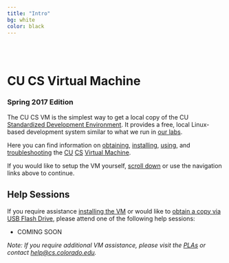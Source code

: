 ```yaml
---
title: "Intro"
bg: white
color: black
---
```


<div class="center">    
     <span class="center fa-stack subtlecircle" style="font-size:100px; background:#e8e8e8">
           <i class="fa fa-circle fa-stack-2x text-white"></i>
           <i class="fa fa-desktop fa-stack-1x text-black"></i>
     </span>
     <br>
     <br>
</div>

# CU CS Virtual Machine

### Spring 2017 Edition

The CU CS VM is the simplest way to get a local copy of the CU
[Standardized Development
Environment](https://foundation.cs.colorado.edu/sde/).  It provides a
free, local Linux-based development system similar to what we run in
[our labs](https://csel.cs.colorado.edu).

Here you can find information on [obtaining](#obtain),
[installing](#install), [using](#usage), and [troubleshooting](#faq)
the [CU](http://www.colorado.edu/) [CS](http://www.colorado.edu/cs/) [Virtual
Machine](http://en.wikipedia.org/wiki/Virtual_machine).

If you would like to setup the VM yourself, [scroll down](#obtain) or
use the navigation links above to continue.

## Help Sessions

If you require assistance [installing the VM](#install) or would like
to [obtain a copy via USB Flash Drive](#obtain), please attend one of
the following help sessions:

 - COMING SOON

_Note: If you require
additional VM assistance, please visit the
[PLAs](https://foundation.cs.colorado.edu/la/) or contact
[help@cs.colorado.edu](mailto:help@cs.colorado.edu)._
